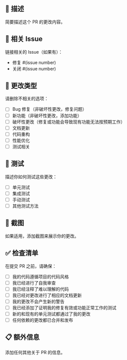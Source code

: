 ## 📝 描述
简要描述这个 PR 的更改内容。

## 🔗 相关 Issue
链接相关的 Issue（如果有）：
- 修复 #(issue number)
- 关闭 #(issue number)

## 🎯 更改类型
请删除不相关的选项：

- [ ] Bug 修复（非破坏性更改，修复问题）
- [ ] 新功能（非破坏性更改，添加功能）
- [ ] 破坏性更改（修复或功能会导致现有功能无法按预期工作）
- [ ] 文档更新
- [ ] 代码重构
- [ ] 性能优化
- [ ] 测试相关

## 🧪 测试
描述你如何测试这些更改：

- [ ] 单元测试
- [ ] 集成测试
- [ ] 手动测试
- [ ] 其他测试方法

## 📸 截图
如果适用，添加截图来展示你的更改。

## ✅ 检查清单
在提交 PR 之前，请确保：

- [ ] 我的代码遵循项目的代码风格
- [ ] 我已经进行了自我审查
- [ ] 我已经注释了难以理解的代码
- [ ] 我已经对更改进行了相应的文档更新
- [ ] 我的更改不会产生新的警告
- [ ] 我已经添加了证明我的修复有效或功能正常工作的测试
- [ ] 新的和现有的单元测试都通过了我的更改
- [ ] 任何依赖的更改都已合并和发布

## 📋 额外信息
添加任何其他关于 PR 的信息。

